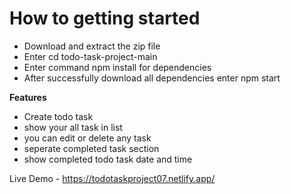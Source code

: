 # How to getting started

- Download and extract the zip file
- Enter cd todo-task-project-main
- Enter command npm install for dependencies
- After successfully download all dependencies enter npm start

****Features****

- Create todo task
- show your all task in list
- you can edit or delete any task
- seperate completed task section
- show completed todo task date and time
  
Live Demo - https://todotaskproject07.netlify.app/
